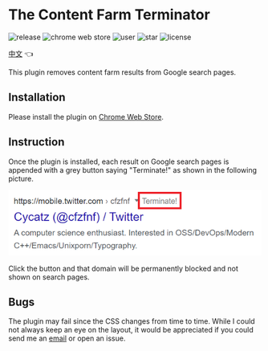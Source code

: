 # The Content Farm Terminator

![release](https://img.shields.io/github/v/release/wdzeng/The-Content-Farm-Terminator)
![chrome web store](https://img.shields.io/chrome-web-store/v/chhekpgdckchblnfdelceaigmlfbakgn)
![user](https://img.shields.io/chrome-web-store/users/chhekpgdckchblnfdelceaigmlfbakgn?color=gold)
![star](https://img.shields.io/github/stars/wdzeng/The-Content-Farm-Terminator)
![license](https://img.shields.io/github/license/wdzeng/The-Content-Farm-Terminator?color=red)

[中文](README.md) 👈

This plugin removes content farm results from Google search pages.

## Installation

Please install the plugin on [Chrome Web Store](https://chrome.google.com/webstore/detail/the-content-farm-terminat/chhekpgdckchblnfdelceaigmlfbakgn).

## Instruction

Once the plugin is installed, each result on Google search pages is appended with a grey button saying "Terminate!" as shown in the following picture.

<img src="res/demo_en.png" alt="demo-en">

Click the button and that domain will be permanently blocked and not shown on search pages.

## Bugs

The plugin may fail since the CSS changes from time to time. While I could not always keep an eye on the layout, it would be appreciated if you could send me an [email](mailto:me@hyperbola.me) or open an issue.
